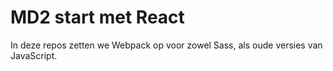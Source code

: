 # MD2 start met React

In deze repos zetten we Webpack op voor zowel Sass, als oude versies van JavaScript.
